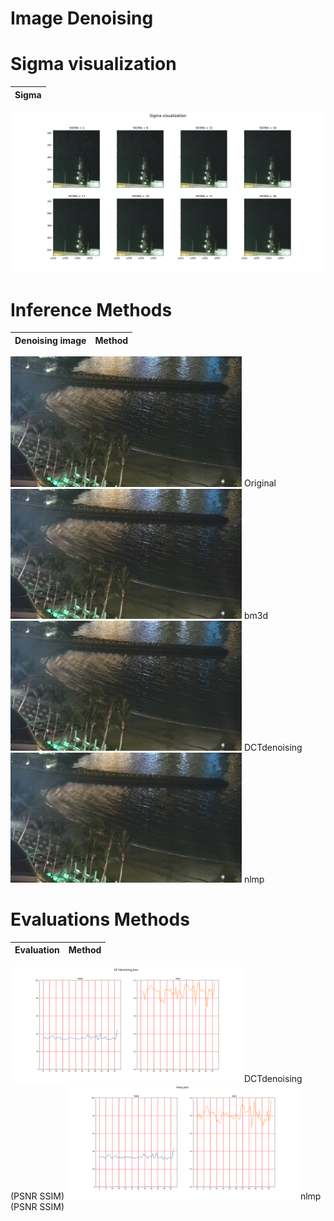# Image Denoising
 
 
# Sigma visualization

|Sigma|
|-----|

<img src="https://github.com/qwerteleven/image-denoising/blob/main/assets/sigma_visualization.png" width="570"> 

 

# Inference Methods

|Denoising image|Method|
|---------------|------|

<img src="https://github.com/qwerteleven/image-denoising/blob/main/assets/original.png" width="370"> Original
<img src="https://github.com/qwerteleven/image-denoising/blob/main/assets/bm3d.png" width="370"> bm3d
<img src="https://github.com/qwerteleven/image-denoising/blob/main/assets/DCTdenoising.png" width="370"> DCTdenoising
<img src="https://github.com/qwerteleven/image-denoising/blob/main/assets/nlmp.png" width="370"> nlmp

 


# Evaluations Methods

|Evaluation|Method|
|----------|------|

<img src="https://github.com/qwerteleven/image-denoising/blob/main/assets/DCTdenoising.json.png" width="370"> DCTdenoising (PSNR SSIM)
<img src="https://github.com/qwerteleven/image-denoising/blob/main/assets/nlmp.json.png" width="370"> nlmp (PSNR SSIM)
